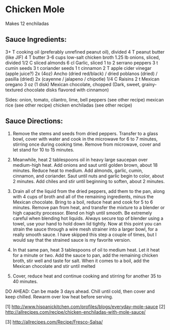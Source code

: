 # Chicken Mole

Makes 12 enchiladas

## Sauce Ingredients:
3+ T cooking oil (preferably unrefined peanut oil), divided
4 T peanut butter (like JIF)
4 T butter
3-6 cups low-salt chicken broth
1.25 lb onions, sliced, divided
1/2 C sliced almonds
6 cl Garlic, sliced
1 to 2 serrano peppers
3 t cumin seeds
3 t coriander seeds
1 t cinnamon
2 T apple cider vinegar (apple juice?)
2x (4oz) Ancho (dried red/black) / dried poblanos (dried) / pasilla (dried)
2x (cayenne / jalapeno / chipotle)
1/4 C Raisins
2 t Mexican oregano
3 oz (1 disk) Mexican chocolate, chopped (Dark, sweet, grainy-textured chocolate disks flavored with cinnamon)

Sides:
onion, tomato, cilantro, lime, bell peppers (see other recipe)
mexican rice (see other recipe)
chicken enchiladas (see other recipe)


## Sauce Directions:
1. Remove the stems and seeds from dried peppers. Transfer to a glass bowl, cover with water and cook in the microwave for 6 to 7 minutes, stirring once during cooking time. Remove from microwave, cover and let stand for 10 to 15 minutes.

2. Meanwhile, heat 2 tablespoons oil in heavy large saucepan over medium-high heat. Add onions and saut until golden brown, about 18 minutes. Reduce heat to medium. Add almonds, garlic, cumin, cinnamon, and coriander. Saut until nuts and garlic begin to color, about 2 minutes. Add chiles and stir until beginning to soften, about 2 minutes.

3. Drain all of the liquid from the dried peppers, add them to the pan, along with 4 cups of broth and all of the remaining ingredients, minus the Mexican chocolate. Bring to a boil, reduce heat and cook for 5 to 6 minutes. Remove pan from heat, and transfer the mixture to a blender or high capacity processor. Blend on high until smooth. Be extremely careful when blending hot liquids. Always secure top of blender using a towel, use your hand to hold down lid tightly. Now at this point you can strain the sauce through a wire mesh strainer into a larger bowl, for a really smooth sauce. I have skipped this step a couple of times, but I would say that the strained sauce is my favorite version.

4. In that same pan, heat 3 tablespoons of oil to medium heat. Let it heat for a minute or two. Add the sauce to pan, add the remaining chicken broth, stir well and taste for salt. When it comes to a boil, add the Mexican chocolate and stir until melted

5. Cover, reduce heat and continue cooking and stirring for another 35 to 40 minutes.

DO AHEAD: Can be made 3 days ahead. Chill until cold, then cover and keep chilled. Rewarm over low heat before serving.



[1] http://www.hispanickitchen.com/profiles/blogs/everyday-mole-sauce
[2] http://allrecipes.com/recipe/chicken-enchiladas-with-mole-sauce/

[3] http://allrecipes.com/Recipe/Fresco-Salsa/
